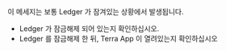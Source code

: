이 메세지는 보통 Ledger 가 잠겨있는 상황에서 발생됩니다.

- Ledger 가 잠금해제 되어 있는지 확인하십시오.
- Ledger 를 잠금해제 한 뒤, Terra App 이 열려있는지 확인하십시오
